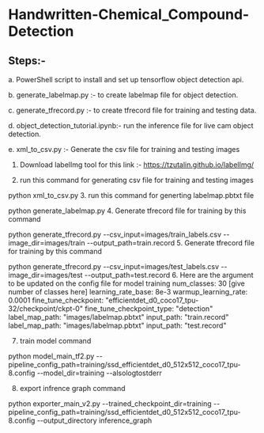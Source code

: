 # Handwritten-Chemical_Compound-Detection

## Steps:-
 a.  PowerShell script to install and set up tensorflow object detection api.
 
 b. generate_labelmap.py :- to create labelmap file for object detection.
 
 c. generate_tfrecord.py :- to create tfrecord file for training and testing data.
 
 d. object_detection_tutorial.ipynb:- run the inference file for live cam object detection.
 
 e. xml_to_csv.py :- Generate the csv file for training and testing images
 
1. Download labelImg tool for this link :- https://tzutalin.github.io/labelImg/

2. run this command for generating csv file for training and testing images 
 
 python xml_to_csv.py
3.  run this command for generting labelmap.pbtxt file 
 
 python generate_labelmap.py
4. Generate tfrecord file for training by this command 
 
 python generate_tfrecord.py --csv_input=images/train_labels.csv --image_dir=images/train --output_path=train.record
5. Generate tfrecord file for training by this command
 
 python generate_tfrecord.py --csv_input=images/test_labels.csv --image_dir=images/test --output_path=test.record
6. Here are the argument to be updated on the config file for model training 
 num_classes: 30  [give number of classes here]
 learning_rate_base: 8e-3
 warmup_learning_rate: 0.0001
 fine_tune_checkpoint: "efficientdet_d0_coco17_tpu-32/checkpoint/ckpt-0"
 fine_tune_checkpoint_type: "detection"
 label_map_path: "images/labelmap.pbtxt"
 input_path: "train.record"
 label_map_path: "images/labelmap.pbtxt"
 input_path: "test.record"
 
7. train model command 
 
 python model_main_tf2.py --pipeline_config_path=training/ssd_efficientdet_d0_512x512_coco17_tpu-8.config --model_dir=training --alsologtostderr
 
8. export infrence graph command 
 
 python exporter_main_v2.py --trained_checkpoint_dir=training --pipeline_config_path=training/ssd_efficientdet_d0_512x512_coco17_tpu-8.config --output_directory inference_graph
